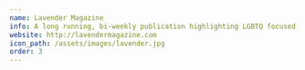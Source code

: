 ```yaml
---
name: Lavender Magazine
info: A long running, bi-weekly publication highlighting LGBTQ focused culture, lifestyle, news and editorials. Based out of the Twin Cities of Minnesota.
website: http://lavendermagazine.com
icon_path: /assets/images/lavender.jpg
order: 3
---
```



